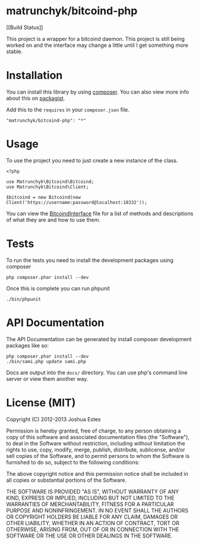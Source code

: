 matrunchyk/bitcoind-php
===================

[[Build Status]]

This project is a wrapper for a bitcoind daemon. This project is still
being worked on and the interface may change a little until I get something
more stable.

# Installation

You can install this library by using [composer](http://getcomposer.org/). You
can also view more info about this on [packagist](https://packagist.org/packages/matrunchyk/bitcoind-php).

Add this to the `requires` in your `composer.json` file.

    "matrunchyk/bitcoind-php": "*"

# Usage

To use the project you need to just create a new instance of the class.

    <?php

    use Matrunchyk\Bitcoind\Bitcoind;
    use Matrunchyk\Bitcoind\Client;

    $bitcoind = new Bitcoind(new Client('https://username:password@localhost:18332'));

You can view the [BitcoindInterface](https://github.com/matrunchyk/bitcoind-php/blob/master/src/Matrunchyk/Bitcoind/BitcoindInterface.php)
file for a list of methods and descriptions of what they are and how to use them.

# Tests

To run the tests you need to install the development packages using composer

    php composer.phar install --dev

Once this is complete you can run phpunit

    ./bin/phpunit

# API Documentation

The API Documentation can be generated by install composer development packages
like so:

    php composer.phar install --dev
    ./bin/sami.php update sami.php

Docs are output into the `docs/` directory. You can use php's command line server
or view them another way.

# License (MIT)

Copyright (C) 2012-2013 Joshua Estes

Permission is hereby granted, free of charge, to any person obtaining a copy of
this software and associated documentation files (the "Software"), to deal in
the Software without restriction, including without limitation the rights to
use, copy, modify, merge, publish, distribute, sublicense, and/or sell copies of
the Software, and to permit persons to whom the Software is furnished to do so,
subject to the following conditions:

The above copyright notice and this permission notice shall be included in all
copies or substantial portions of the Software.

THE SOFTWARE IS PROVIDED "AS IS", WITHOUT WARRANTY OF ANY KIND, EXPRESS OR
IMPLIED, INCLUDING BUT NOT LIMITED TO THE WARRANTIES OF MERCHANTABILITY, FITNESS
FOR A PARTICULAR PURPOSE AND NONINFRINGEMENT. IN NO EVENT SHALL THE AUTHORS OR
COPYRIGHT HOLDERS BE LIABLE FOR ANY CLAIM, DAMAGES OR OTHER LIABILITY, WHETHER
IN AN ACTION OF CONTRACT, TORT OR OTHERWISE, ARISING FROM, OUT OF OR IN
CONNECTION WITH THE SOFTWARE OR THE USE OR OTHER DEALINGS IN THE SOFTWARE.
